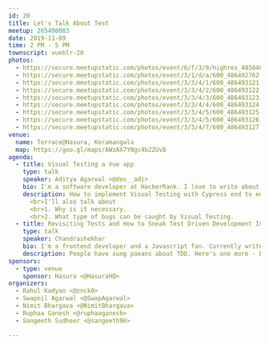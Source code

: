 ```yaml
---
id: 20
title: Let's Talk About Test
meetup: 265498083
date: 2019-11-09
time: 2 PM - 5 PM
townscript: vueblr-20
photos:
  - https://secure.meetupstatic.com/photos/event/6/f/3/9/highres_485848473.jpeg
  - https://secure.meetupstatic.com/photos/event/3/1/d/a/600_486492762.jpeg
  - https://secure.meetupstatic.com/photos/event/3/3/4/1/600_486493121.jpeg
  - https://secure.meetupstatic.com/photos/event/3/3/4/2/600_486493122.jpeg
  - https://secure.meetupstatic.com/photos/event/3/3/4/3/600_486493123.jpeg
  - https://secure.meetupstatic.com/photos/event/3/3/4/4/600_486493124.jpeg
  - https://secure.meetupstatic.com/photos/event/3/3/4/5/600_486493125.jpeg
  - https://secure.meetupstatic.com/photos/event/3/3/4/5/600_486493126.jpeg
  - https://secure.meetupstatic.com/photos/event/3/3/4/7/600_486493127.jpeg
venue:
  name: Terrace@Hasura, Koramangala
  map: https://goo.gl/maps/AWzAX7YNgc4bZZUv8
agenda:
  - title: Visual Testing a Vue app
    type: talk
    speaker: Aditya Agarwal <@dev__adi>
    bio: I'm a software developer at HackerRank. I love to write about tech and hang out on Twitter. 
    description: How to implement Visual Testing with Cypress end to end framework.
      <br>I'll also talk about
      <br>1. Why is it necessary. 
      <br>2. What type of bugs can be caught by Visual Testing.
  - title: Revisiting Tests and How to Sneak Test Driven Development Into Your Work
    type: talk
    speaker: Chandrashekhar
    bio: I'm a frontend developer and a Javascript fan. Currently write Vue and vanilla JS at work, and play with React hooks at night. Evenings are for walks and coffees at Udupis of Bangalore.
    description: People have sung paeans about TDD. Here's one more - but this time, we'll look at the "gotchas", useful workflows/patterns and a way to sneak TDD into your work when your team leaves no time for it in the planning. All in the context of Vue, Jest and the holy ghost of unit tests.
sponsors:
  - type: venue
    sponsor: Hasura <@HasuraHQ>
organizers:
  - Rahul Kadyan <@znck0>
  - Swapnil Agarwal <@SwapAgarwal>
  - Nimit Bhargava <@NimitBhargava>
  - Ruphaa Ganesh <@ruphaaganesh>
  - Sangeeth Sudheer <@sangeeth96>

---
```


<EventPage />
